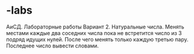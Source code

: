 # -labs
АиСД. Лабораторные работы
Вариант 2.
Натуральные числа. Менять местами каждые два соседних числа пока не встретится число из 3 подряд идущих нулей. После чего менять только каждую третью пару. Последнее число вывести словами.

